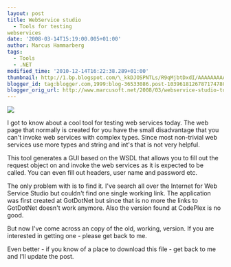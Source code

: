 ```yaml
---
layout: post
title: WebService studio
  - Tools for testing
webservices
date: '2008-03-14T15:19:00.005+01:00'
author: Marcus Hammarberg
tags:
  - Tools
  - .NET
modified_time: '2010-12-14T16:22:38.289+01:00'
thumbnail: http://1.bp.blogspot.com/\_kkDJOSPNTLs/R9qMjbtDxdI/AAAAAAAAASc/CjoKf0Uyu1I/s72-c/webservicestudio.JPG
blogger_id: tag:blogger.com,1999:blog-36533086.post-1039618126787174780
blogger_orig_url: http://www.marcusoft.net/2008/03/webservice-studio-tools-for-testing.html
---
```


[<img
src="http://1.bp.blogspot.com/_kkDJOSPNTLs/R9qMjbtDxdI/AAAAAAAAASc/CjoKf0Uyu1I/s320/webservicestudio.JPG"
id="BLOGGER_PHOTO_ID_5177605261975864786"
style="DISPLAY: block; MARGIN: 0px auto 10px; CURSOR: hand; TEXT-ALIGN: center"
data-border="0" />](http://1.bp.blogspot.com/_kkDJOSPNTLs/R9qMjbtDxdI/AAAAAAAAASc/CjoKf0Uyu1I/s1600-h/webservicestudio.JPG)

<div>

I got to know about a cool tool for testing web services today. The web
page that normally is created for you have the small disadvantage that
you can't invoke web services with complex types. Since most non-trivial
web services use more types and string and int's that is not very
helpful.

This tool generates a GUI based on the WSDL that allows you to fill out
the request object on and invoke the web services as it is expected to
be called. You can even fill out headers, user name and password etc.

The only problem with is to find it. I've search all over the Internet
for Web Service Studio but couldn't find one single working link. The
application was first created at GotDotNet but since that is no more the
links to GotDotNet doesn't work anymore. Also the version found at
CodePlex is no good.

But now I've come across an copy of the old, working, version. If you
are interested in getting one - please get back to me.

Even better - if you know of a place to download this file - get back to
me and I'll update the post.

</div>
